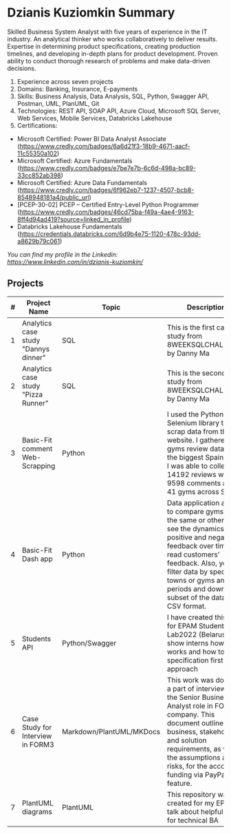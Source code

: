 # Dzianis Kuziomkin Summary
Skilled Business System Analyst with five years of experience in the IT industry. 
An analytical thinker who works collaboratively to deliver results. 
Expertise in determining product specifications, creating production timelines, and developing in-depth plans for product development. 
Proven ability to conduct thorough research of problems and make data-driven decisions.

1. Experience across seven projects
2. Domains: Banking, Insurance, E-payments
3. Skills: Business Analysis, Data Analysis, SQL, Python, Swagger API, Postman, UML, PlanUML, Git
4. Technologies: REST API, SOAP API, Azure Cloud, Microsoft SQL Server, Web Services, Mobile Services, Databricks Lakehouse
5. Certifications:
- Microsoft Certified: Power BI Data Analyst Associate (https://www.credly.com/badges/6a6d21f3-18b9-4671-aacf-11c55350a102)
- Microsoft Certified: Azure Fundamentals (https://www.credly.com/badges/e7be7e7b-6c6d-498a-bc89-33cc852ab398)
- Microsoft Certified: Azure Data Fundamentals (https://www.credly.com/badges/6f962eb7-1237-4507-bcb8-8548948181a4/public_url)
- [PCEP-30-02] PCEP – Certified Entry-Level Python Programmer (https://www.credly.com/badges/46cd75ba-f49a-4ae4-9163-8ff4d94ad419?source=linked_in_profile)
- Databricks Lakehouse Fundamentals (https://credentials.databricks.com/6d9b4e75-1120-478c-93dd-a8629b79c061)

*You can find my profile in the Linkedin: https://www.linkedin.com/in/dzianis-kuziomkin/*

## Projects
|#|Project Name|Topic|Description|Result Link|Source Code|
|---|---|---|---|---|---|
|1|Analytics case study "Dannys dinner"|SQL|This is the first case study from 8WEEKSQLCHALLENGE by Danny Ma|https://github.com/Kuziomkin/analytics_case_study/blob/main/dannys_dinner/dannys_diner_sql.ipynb||
|2|Analytics case study "Pizza Runner"|SQL|This is the second case study from 8WEEKSQLCHALLENGE by Danny Ma|https://github.com/Kuziomkin/analytics_case_study/blob/main/pizza_runner/pizza_runner_sql.ipynb||
|3|Basic-Fit comment Web-Scrapping|Python|I used the Python Selenium library to scrap data from the website. I gathered gyms review data from the biggest Spain cities. I was able to collect 14192 reviews with 9598 comments about 41 gyms across Spain.|https://www.kaggle.com/datasets/96575bb28be5102f6e36d6c35bfa2947aad16f17298b3c8d749da750aef86a5c|https://github.com/Kuziomkin/basic-fit_web-scraping|
|4|Basic-Fit Dash app|Python|Data application allows to compare gyms from the same or other cities, see the dynamics of positive and negative feedback over time, and read customers' feedback. Also, you can filter data by specific towns or gyms and periods and download a subset of the data in CSV format.|https://basic-fit-comments.herokuapp.com/|https://github.com/Kuziomkin/basic-fit-comments|
|5|Students API|Python/Swagger|I have created this API for EPAM Student Lab2022 (Belarus) to show interns how API works and how to use specification first approach|https://app.swaggerhub.com/apis-docs/Kuziomkin/Academic_performace_tracking/1.0.3#/student/add_student|https://github.com/Kuziomkin/students_api|
|6|Case Study for Interview in FORM3|Markdown/PlantUML/MKDocs|This work was done as a part of interview to the Senior Business Analyst role in FORM3 company. This document outlines the business, stakeholder, and solution requirements, as well as the assumptions and risks, for the account funding via PayPal feature.|https://kuziomkin.github.io/public-case-study/ | https://github.com/Kuziomkin/case_study_exercise_form3|
|7|PlantUML diagrams|PlantUML|This repository was created for my EPAM talk about helpful tools for technical BA|https://gitlab.com/kuziomkin/example/-/tree/main/Epics/QR/Diagrams||
